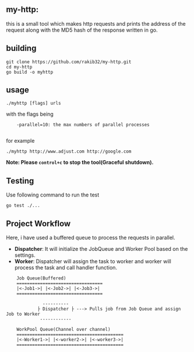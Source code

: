 ## my-http:
this is a small tool which makes http requests and prints the address of the request along with the MD5 hash of the response written in go.

## building

```
git clone https://github.com/rakib32/my-http.git
cd my-http
go build -o myhttp
```

## usage

```
./myhttp [flags] urls
```

with the flags being
```
    -parallel=10: the max numbers of parallel processes
    
```
for example
```
./myhttp http://www.adjust.com http://google.com
```

**Note: Please `control+c` to stop the tool(Graceful shutdown).**

## Testing
Use following command to run the test
```
go test ./...
```

## Project Workflow

Here, i have used a buffered queue to process the requests in parallel.
* **Dispatcher**: It will initialize the JobQueue and Worker Pool based on the settings.
* **Worker**: Dispatcher will assign the task to worker and worker will process the task and call handler function.

```  
    Job Queue(Buffered)
    =================================
    |<-Job1->| |<-Job2->| |<-Job3->|
    =================================
                  
              ----------
            ├ Dispatcher ├ ---> Pulls job from Job Queue and assign Job to Worker
             ------------
                
    WorkPool Queue(Channel over channel)
    =========================================
    |<-Worker1->| |<-worker2->| |<-worker3->|
    =========================================     
```
